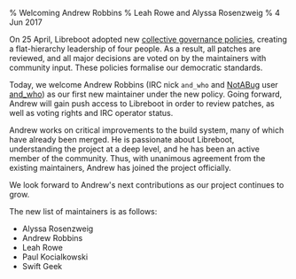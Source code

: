 % Welcoming Andrew Robbins 
% Leah Rowe and Alyssa Rosenzweig
% 4 Jun 2017

On 25 April, Libreboot adopted new [collective governance
policies](../management.md), creating a flat-hierarchy leadership of four
people. As a result, all patches are reviewed, and all major decisions are
voted on by the maintainers with community input. These policies formalise our
democratic standards.

Today, we welcome Andrew Robbins (IRC nick `and_who` and
[NotABug](https://notabug.org) user [and_who](https://notabug.org/and_who)) as
our first new maintainer under the new policy. Going forward, Andrew will gain
push access to Libreboot in order to review patches, as well as voting rights
and IRC operator status.

Andrew works on critical improvements to the build system, many of which have
already been merged. He is passionate about Libreboot, understanding the
project at a deep level, and he has been an active member of the community.
Thus, with unanimous agreement from the existing maintainers, Andrew has joined
the project officially.

We look forward to Andrew's next contributions as our project continues to
grow.

The new list of maintainers is as follows:

- Alyssa Rosenzweig
- Andrew Robbins
- Leah Rowe
- Paul Kocialkowski
- Swift Geek
